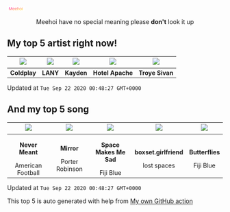 [![Meehoi Logo](https://github.com/beam41/beam41/raw/master/mh.svg)](http://my.meehoi.me/)
<p align="center">Meehoi have no special meaning please <b>don't</b> look it up</p>

## My top 5 artist right now!
<!-- table start -->
|<img src="https://i.scdn.co/image/73a21de115738931d6c7760408ed367812b55ccd">|<img src="https://i.scdn.co/image/7242d5d165e671eacf02cee6533a005fc1f5c6ca">|<img src="https://i.scdn.co/image/914f109ffee0ce6dc12e47a7be492be49d2b1c12">|<img src="https://i.scdn.co/image/cc999d89e7d03c47d4c99dacb58166fc6063fe65">|<img src="https://i.scdn.co/image/01055eb987b2124d44e05c313f040cb372a71f92">|
| :---: | :---: | :---: | :---: | :---: |
|<b>Coldplay</b>|<b>LANY</b>|<b>Kayden</b>|<b>Hotel Apache</b>|<b>Troye Sivan</b>|

Updated at `Tue Sep 22 2020 00:48:27 GMT+0000`
<!-- table end -->

## And my top 5 song
<!-- table song start -->
|<img src="https://i.scdn.co/image/ab67616d00001e02d6dfafe62fef3ad433ff77d8">|<img src="https://i.scdn.co/image/ab67616d00001e0220cf064f71a0d424349c9f6a">|<img src="https://i.scdn.co/image/ab67616d00001e022da68fa4075114ebe35c1620">|<img src="https://i.scdn.co/image/ab67616d00001e024dc99da0b258b72cdb8fcc04">|<img src="https://i.scdn.co/image/ab67616d00001e022ef849da76c21fbcb896bac7">|
| :---: | :---: | :---: | :---: | :---: |
|<p><b>Never Meant</b></p> American Football|<p><b>Mirror</b></p> Porter Robinson|<p><b>Space Makes Me Sad</b></p> Fiji Blue|<p><b>boxset.girlfriend</b></p> lost spaces|<p><b>Butterflies</b></p> Fiji Blue|

Updated at `Tue Sep 22 2020 00:48:27 GMT+0000`
<!-- table song end -->

This top 5 is auto generated with help from [My own GitHub action](https://github.com/beam41/spotify-listening)